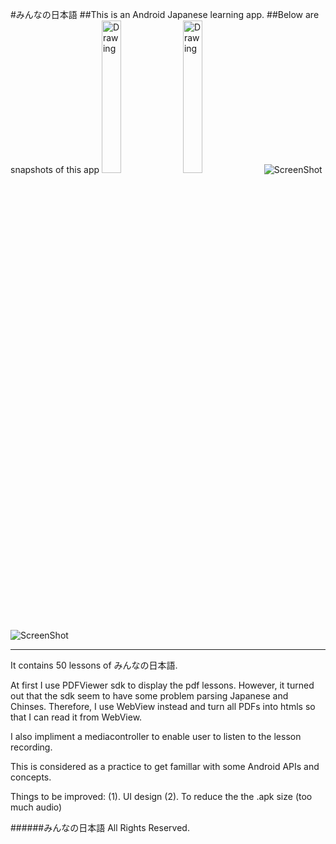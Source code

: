 #みんなの日本語
##This is an Android Japanese learning app. 
##Below are snapshots of this app
<img src="https://fbcdn-sphotos-h-a.akamaihd.net/hphotos-ak-prn2/v/t34/1958163_737744166250277_1573975308_n.jpg?oh=3afd857480122e55c7d0f77ebeea2029&oe=5310717D&__gda__=1393548018_a1333cab61321a7ce915832b762c8c77" alt="Drawing" style="width: 25%;"/>
<img src="https://fbcdn-sphotos-h-a.akamaihd.net/hphotos-ak-frc3/v/t34/1620670_737744132916947_1283007535_n.jpg?oh=9bfb8c97ba06672957ba376413c5e563&oe=5310398D&__gda__=1393564686_bd57c78783eda62077d6fce501de1e20" alt="Drawing" style="width: 25%;"/>
![ScreenShot](https://fbcdn-sphotos-h-a.akamaihd.net/hphotos-ak-prn2/v/t34/1958163_737744166250277_1573975308_n.jpg?oh=3afd857480122e55c7d0f77ebeea2029&oe=5310717D&__gda__=1393548018_a1333cab61321a7ce915832b762c8c77)
![ScreenShot](https://fbcdn-sphotos-h-a.akamaihd.net/hphotos-ak-frc3/v/t34/1620670_737744132916947_1283007535_n.jpg?oh=9bfb8c97ba06672957ba376413c5e563&oe=5310398D&__gda__=1393564686_bd57c78783eda62077d6fce501de1e20)

---
It contains 50 lessons of みんなの日本語.

At first I use PDFViewer sdk to display the pdf lessons. However, it turned out that the sdk seem to have some problem parsing Japanese and Chinses.
Therefore, I use WebView instead and turn all PDFs into htmls so that I can read it from WebView.

I also impliment a mediacontroller to enable user to listen to the lesson recording.

This is considered as a practice to get famillar with some Android APIs and concepts.

Things to be improved:
(1). UI design
(2). To reduce the the .apk size (too much audio)

[1]: https://www.dropbox.com/home/public/%E5%A4%A7%E5%AE%B6%E7%9A%84%E6%97%A5%E6%9C%AC%E8%AA%9E1-50%E8%AA%B2%E7%9A%84%E6%9B%B8        "みんなの日本語 Lessons"


######みんなの日本語  All Rights Reserved.
